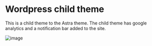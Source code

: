 # Wordpress child theme
This is a child theme to the Astra theme. The child theme has google analytics and a notification bar added to the site.

![image](https://user-images.githubusercontent.com/4623879/170747133-125c0c69-5b32-4b51-b1eb-3416ae55f113.png)
